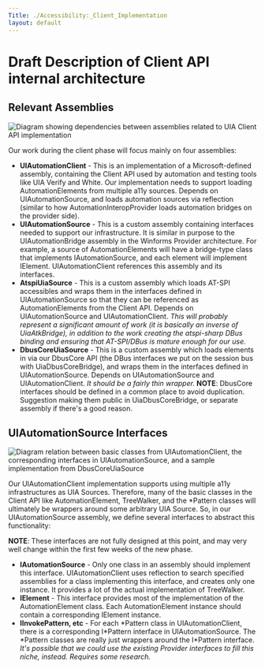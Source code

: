 ```yaml
---
Title: ./Accessibility:_Client_Implementation
layout: default
---
```


Draft Description of Client API internal architecture
=====================================================

Relevant Assemblies
-------------------

![Diagram showing dependencies between assemblies related to UIA Client
API
implementation](http://localhost:4000/files/ClientAssemblies.png "Diagram showing dependencies between assemblies related to UIA Client API implementation")

Our work during the client phase will focus mainly on four assemblies:

-   **UIAutomationClient** - This is an implementation of a
    Microsoft-defined assembly, containing the Client API used by
    automation and testing tools like UIA Verify and White. Our
    implementation needs to support loading AutomationElements from
    multiple a11y sources. Depends on UIAutomationSource, and loads
    automation sources via reflection (similar to how
    AutomationInteropProvider loads automation bridges on the provider
    side).
-   **UIAutomationSource** - This is a custom assembly containing
    interfaces needed to support our infrastructure. It is similar in
    purpose to the UIAutomationBridge assembly in the Winforms Provider
    architecture. For example, a source of AutomationElements will have
    a bridge-type class that implements IAutomationSource, and each
    element will implement IElement. UIAutomationClient references this
    assembly and its interfaces.
-   **AtspiUiaSource** - This is a custom assembly which loads AT-SPI
    accessibles and wraps them in the interfaces defined in
    UIAutomationSource so that they can be referenced as
    AutomationElements from the Client API. Depends on
    UIAutomationSource and UIAutomationClient. *This will probably
    represent a significant amount of work (it is basically an inverse
    of UiaAtkBridge), in addition to the work creating the atspi-sharp
    DBus binding and ensuring that AT-SPI/DBus is mature enough for our
    use.*
-   **DbusCoreUiaSource** - This is a custom assembly which loads
    elements in via our DbusCore API (the DBus interfaces we put on the
    session bus with UiaDbusCoreBridge), and wraps them in the
    interfaces defined in UIAutomationSource. Depends on
    UIAutomationSource and UIAutomationClient. *It should be a fairly
    thin wrapper.* **NOTE**: DbusCore interfaces should be defined in a
    common place to avoid duplication. Suggestion making them public in
    UiaDbusCoreBridge, or separate assembly if there's a good reason.

UIAutomationSource Interfaces
-----------------------------

![Diagram relation between basic classes from UIAutomationClient, the
corresponding interfaces in UIAutomationSource, and a sample
implementation from
DbusCoreUiaSource](http://localhost:4000/files/UIASourceInterfaces.png "Diagram relation between basic classes from UIAutomationClient, the corresponding interfaces in UIAutomationSource, and a sample implementation from DbusCoreUiaSource")

Our UIAutomationClient implementation supports using multiple a11y
infrastructures as UIA Sources. Therefore, many of the basic classes in
the Client API like AutomationElement, TreeWalker, and the \*Pattern
classes will ultimately be wrappers around some arbitrary UIA Source.
So, in our UIAutomationSource assembly, we define several interfaces to
abstract this functionality:

**NOTE**: These interfaces are not fully designed at this point, and may
very well change within the first few weeks of the new phase.

-   **IAutomationSource** - Only one class in an assembly should
    implement this interface. UIAutomationClient uses reflection to
    search specified assemblies for a class implementing this interface,
    and creates only one instance. It provides a lot of the actual
    implementation of TreeWalker.
-   **IElement** - This interface provides most of the implementation of
    the AutomationElement class. Each AutomationElement instance should
    contain a corresponding IElement instance.
-   **IInvokePattern, etc** - For each \*Pattern class in
    UIAutomationClient, there is a corresponding I\*Pattern interface in
    UIAutomationSource. The \*Pattern classes are really just wrappers
    around the I\*Pattern interface. *It's possible that we could use
    the existing Provider interfaces to fill this niche, instead.
    Requires some research.*

